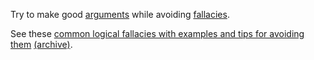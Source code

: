 
Try to make good [arguments](https://en.wikipedia.org/w/index.php?title=Argument&oldid=820609587)
while avoiding [fallacies](https://en.wikipedia.org/w/index.php?title=List_of_fallacies&oldid=819632349).

See these [common logical fallacies with examples and tips for avoiding them](https://writingcenter.unc.edu/tips-and-tools/fallacies/) 
[(archive)](https://web.archive.org/web/20171002050643/https://writingcenter.unc.edu/tips-and-tools/fallacies/).

